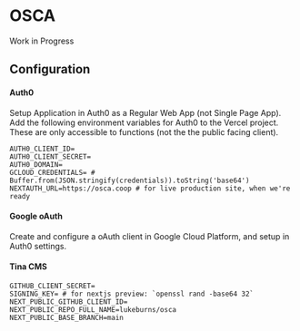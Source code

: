 # OSCA

Work in Progress

## Configuration

#### Auth0

Setup Application in Auth0 as a Regular Web App (not Single Page App). Add the following environment variables for Auth0 to the Vercel project. These are only accessible to functions (not the the public facing client).

```
AUTH0_CLIENT_ID=
AUTH0_CLIENT_SECRET=
AUTH0_DOMAIN=
GCLOUD_CREDENTIALS= # Buffer.from(JSON.stringify(credentials)).toString('base64')
NEXTAUTH_URL=https://osca.coop # for live production site, when we're ready
```

#### Google oAuth

Create and configure a oAuth client in Google Cloud Platform, and setup in Auth0 settings.

#### Tina CMS

```
GITHUB_CLIENT_SECRET=
SIGNING_KEY= # for nextjs preview: `openssl rand -base64 32`
NEXT_PUBLIC_GITHUB_CLIENT_ID=
NEXT_PUBLIC_REPO_FULL_NAME=lukeburns/osca
NEXT_PUBLIC_BASE_BRANCH=main
```

